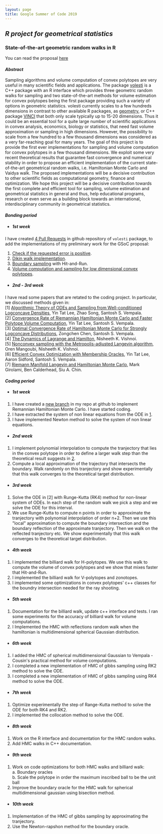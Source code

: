 ```yaml
---
layout: page
title: Google Summer of Code 2019
---
```


## <span style="text-align:center;">*R project for geometrical statistics*
### <span style="text-align:center;">State-of-the-art geometric random walks in R

You can read the proposal [here](https://drive.google.com/file/d/1xNH1OpCIiGwvumC4i_lglL6nXVz7r1Sy/view)

#### *Abstract*

Sampling algorithms and volume computation of convex polytopes are very useful in many scientific fields and applications. The package [volesti](https://github.com/GeomScale/volume_approximation) is a C++ package with an R interface which provides three geometric random walks for sampling and two state-of-the-art methods for volume estimation for convex polytopes being the first package providing such a variety of options in geometric statistics. volesti currently scales to a few hundreds dimensions in contrast to other available R packages, as [geometry](https://cran.r-project.org/web/packages/geometry/index.html), or C++ package [VINCI](https://www.math.u-bordeaux.fr/~aenge/index.php?category=software&page=vinci) that both only scale typically up to 15-20 dimensions. Thus it could be an essential tool for a quite large number of scientific applications in convex analysis, economics, biology or statistics, that need fast volume approximation or sampling in high dimensions. However, the possibility to scale from a few hundred to a few thousand dimensions was considered as a very far-reaching goal for many years. The goal of this project is to provide the first ever implementations for sampling and volume computation for convex polytopes in a few thousand dimensions. We exploit some very recent theoretical results that guarantee fast convergence and numerical stability in order to propose an efficient implementation of the current state-of-the-art geometrical random walks, i.e. Hamiltonian Monte Carlo and Vaidya walk. The proposed implementations will be a decisive contribution to other scientific fields as computational geometry, finance and optimization. We hope this project will be a decisive contribution towards the first complete and efficient tool for sampling, volume estimation and geometrical statistics in general and thus, help educational programs, research or even serve as a building block towards an international, interdisciplinary community in geometrical statistics.

#### *Bonding period*

* ##### *1st week*  
I have created [4 Pull Requests](https://github.com/GeomScale/volume_approximation/pulls) in github repository of `volesti` package, to add the implementations of my preliminary work for the GSoC proposal:  
1. [Check if the requested error is positive](https://github.com/GeomScale/volume_approximation/pull/14).
2. [Dikin walk implementation](https://github.com/GeomScale/volume_approximation/pull/16).
3. [Boundary sampling](https://github.com/GeomScale/volume_approximation/pull/15) with Hit-and-Run.
4. [Volume computation and sampling for low dimensional convex polytopes](https://github.com/GeomScale/volume_approximation/pull/17).

* ##### *2nd - 3rd week*
I have read some papers that are retated to the coding project. In particular, we discussed methods given in:  
[1]  [Algorithmic Theory of ODEs and Sampling from Well-conditioned Logconcave Densities](https://arxiv.org/abs/1812.06243), Yin Tat Lee, Zhao Song, Santosh S. Vempala.  
[2]  [Convergence Rate of Riemannian Hamiltonian Monte Carlo and Faster Polytope Volume Computation](https://arxiv.org/abs/1710.06261), Yin Tat Lee, Santosh S. Vempala.  
[3]  [Optimal Convergence Rate of Hamiltonian Monte Carlo for Strongly Logconcave Distributions](https://arxiv.org/abs/1905.02313), Zongchen Chen, Santosh S. Vempala.  
[4]  [The Dynamics of Lagrange and Hamilton](https://nisheethvishnoi.files.wordpress.com/2018/09/lagrangehamiltonian.pdf), Nisheeth K. Vishnoi.  
[5]  [Nonconvex sampling with the Metropolis-adjusted Langevin algorithm](https://arxiv.org/abs/1902.08452), Oren Mangoubi, Nisheeth K. Vishnoi.  
[6]  [Efficient Convex Optimization with Membership Oracles](https://arxiv.org/abs/1706.07357), Yin Tat Lee, Aaron Sidford, Santosh S. Vempala.  
[7]  [Riemann Manifold Langevin and Hamiltonian Monte Carlo](https://pdfs.semanticscholar.org/16c5/06c5bb253f7528ddcc80c72673fabf584f32.pdf), Mark Girolami, Ben Calderhead, Siu A. Chin.  
   
#### *Coding period*  

* ##### *1st week*  
1. I have created a [new branch](https://github.com/TolisChal/volume_approximation/tree/HMC_sampling) in my repo at github to implement Remannian Hamiltonian Monte Carlo. I have started coding.  
2. I have extracted the system of non linear equations from the ODE in [1](https://arxiv.org/abs/1812.06243).  
3. I have implemented Newton method to solve the system of non linear equations.

* ##### *2nd week*
1. I implement polynomial interpolation to compute the tranjectory that lies in the convex polytope in order to define a larger walk step than the theoretical result suggests in [2](https://arxiv.org/abs/1710.06261).  
2. Compute a local approximation of the trajectory that intersects the boundary. Walk randomly on this tranjectory and show experimentally that this walk converges to the theoretical target distribution.  

* ##### *3rd week*  
1. Solve the ODE in [2] with Runge-Kutta (RK4) method for non-linear system of ODEs. In each step of the random walk we pick a step and we solve the ODE for this interval.  
2. We use Runge-Kutta to compute n points in order to approximate the tranjectory with polynomial interpolation of order n+2. Then we use this "local" approximation to compute the boundary intersection and the boundary reflection of the approximate tranjectory. Then we walk on the reflected tranjectory etc. We show experimentally that this walk converges to the theoretical target distribution.  

* ##### *4th week*  
1. I implemented the billiard walk for H-polytopes. We use this walk to compute the volume of convex polytopes and we show that mixes faster that Hit-and-Run.  
2. I implemented the billiard walk for V-polytopes and zonotopes.  
3. I implemented some optimizations in convex polytopes' c++ classes for the boundry intersection needed for the ray shooting.  

* ##### *5th week*
1. Documentation for the billiard walk, update c++ interface and tests. I ran some experiments for the accuracy of billiard walk for volume computations.  
2. I Implemented the HMC with reflections random walk when the hamiltonian is multidimensional spherical Gaussian distribution.  

* ##### *6th week*
1. I added the HMC of spherical multidimensional Gaussian to Vempala - Cousin's practical method for volume computations.  
2. I completed a new implementation of HMC of gibbs sampling using RK2 method to solve the ODE.  
3. I completed a new implementation of HMC of gibbs sampling using RK4 method to solve the ODE.  

* ##### *7th week*
1. Optimize experimentally the step of Range-Kutta method to solve the ODE for both RK4 and RK2.  
2. I implemented the collocation method to solve the ODE.  

* ##### *8th week*
1. Work on the R interface and documentation for the HMC random walks.  
2. Add HMC walks in C++ documentation.  
 
* ##### *9th week*
1. Work on code optimizations for both HMC walks and billiard walk:  
  a. Boundary oracles  
  b. Scale the polytope in order the maximum inscribed ball to be the unit ball  
2. Improve the boundary oracle for the HMC walk for spherical multidimensional gaussian using bisection method.  

* ##### *10th week*
1. Implementation of the HMC of gibbs sampling by approximating the tranjectory.  
2. Use the Newton-rapshon method for the boundary oracle.  

